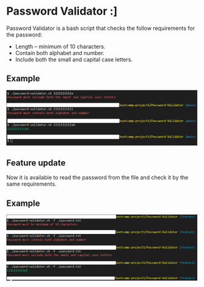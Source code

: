 # Password Validator :]

Password Validator is a bash script that checks the follow requirements for the password:

* Length – minimum of 10 characters.
* Contain both alphabet and number.
* Include both the small and capital case letters.

## Example

<img src="./images/example1.png" width="500"/>


## Feature update

Now it is available to read the password from the file and check it by the same requirements.

## Example 

<img src="./images/example2.png" width="500"/>
